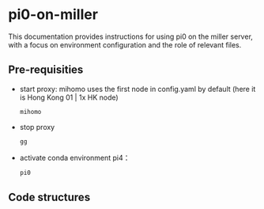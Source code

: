 # pi0-on-miller
This documentation provides instructions for using pi0 on the miller server, with a focus on environment configuration and the role of relevant files.
## Pre-requisities
* start proxy: 
  mihomo uses the first node in config.yaml by default (here it is Hong Kong 01 | 1x HK node)

  ```bash
  mihomo
  ```
* stop proxy

  ```bash
  gg
  ```
* activate conda environment pi4：

  ```bash
  pi0
  ```
## Code structures
